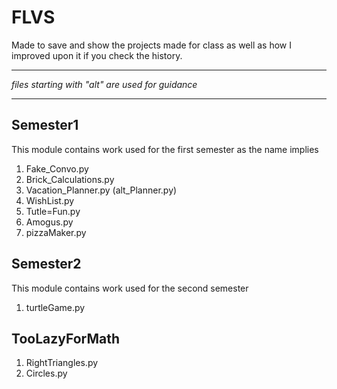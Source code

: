 # FLVS

Made to save and show the projects made for class as well as how I improved upon it if you check the history.

---

*files starting with "alt" are used for guidance*

---

## Semester1

This module contains work used for the first semester as the name implies
1. Fake_Convo.py
2. Brick_Calculations.py
3. Vacation_Planner.py    (alt_Planner.py)
4. WishList.py
5. Tutle=Fun.py
6. Amogus.py
7. pizzaMaker.py

## Semester2

This module contains work used for the second semester
1. turtleGame.py

## TooLazyForMath

1. RightTriangles.py
2. Circles.py
